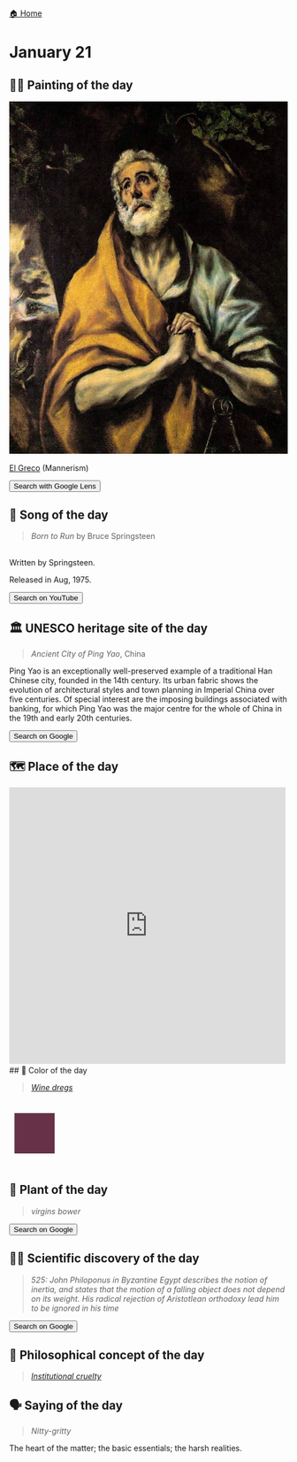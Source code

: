 
[🏠 Home](../../index.md)

# January 21

## 🧑‍🎨 Painting of the day

<img width="600" src="../img/El_Greco_2.jpg">

[El Greco](http://en.wikipedia.org/wiki/El_Greco) (Mannerism)

<button class="btn btn-success"
onclick=" window.open('https://lens.google.com/uploadbyurl?url=https://iretes.github.io/one-a-day/data/img/El_Greco_2.jpg','_blank')">
Search with Google Lens
</button>

## 🎼 Song of the day

> *Born to Run*
by Bruce Springsteen

<br />Written by Springsteen.

Released in Aug, 1975.

<button class="btn btn-success"
onclick=" window.open('http://www.youtube.com/search?q=Born to Run by Bruce Springsteen','_blank')">
Search on YouTube
</button>

## 🏛️ UNESCO heritage site of the day

> *Ancient City of Ping Yao*, China

<p>Ping Yao is an exceptionally well-preserved example of a traditional Han Chinese city, founded in the 14th century. Its urban fabric shows the evolution of architectural styles and town planning in Imperial China over five centuries. Of special interest are the imposing buildings associated with banking, for which Ping Yao was the major centre for the whole of China in the 19th and early 20th centuries.</p>

<button class="btn btn-success"
onclick=" window.open('http://www.google.com/search?q=Ancient City of Ping Yao','_blank')">
Search on Google
</button>

## 🗺️ Place of the day

<iframe
src="https://www.mapcrunch.com"
name="mapcrunch"
width="500"
height="500"
allowTransparency="true"
scrolling="no"
frameborder="0"
>
</iframe>
## 🎨 Color of the day

> *[Wine dregs](https://en.wikipedia.org/wiki/Wine_(color)#Wine_dregs)*

<div style="color:#673147; font-size: 100px;">&#9632;</div>

## 🌿 Plant of the day

> *virgins bower*

<button class="btn btn-success"
onclick=" window.open('http://www.google.com/search?q=virgins bower','_blank')">
Search on Google
</button>

## 🧑‍🔬 Scientific discovery of the day

> *525: John Philoponus in Byzantine Egypt describes the notion of inertia, and states that the motion of a falling object does not depend on its weight. His radical rejection of Aristotlean orthodoxy lead him to be ignored in his time*

<button class="btn btn-success"
onclick=" window.open('http://www.google.com/search?q=525: John Philoponus in Byzantine Egypt describes the notion of inertia, and states that the motion of a falling object does not depend on its weight. His radical rejection of Aristotlean orthodoxy lead him to be ignored in his time','_blank')"> 
Search on Google
</button>

## 💭 Philosophical concept of the day

> *[Institutional cruelty](https://en.wikipedia.org/wiki/Institutional_cruelty)*

## 🗣️ Saying of the day

> *Nitty-gritty*

The heart of the matter; the basic essentials; the harsh realities.
